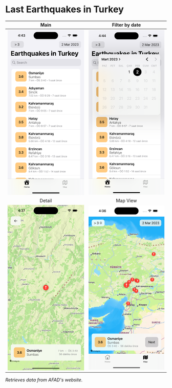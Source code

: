 # Last Earthquakes in Turkey

|                 Main                  |               Filter by date               |
| :-----------------------------------: | :----------------------------------------: |
|    ![](Earthquake/images/main.png)    | ![](Earthquake/images/main_datepicker.png) |
|                Detail                 |                  Map View                  |
| ![](Earthquake/images/map_detail.png) |    ![](Earthquake/images/map_view.png)     |

<em>Retrieves data from AFAD's website.</em>
